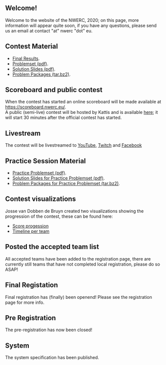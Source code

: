 ## Welcome!
Welcome to the website of the NWERC, 2020; on this page, more information will appear quite soon, if you have any questions, please send us an email at contact "at" nwerc "dot" eu.

## Contest Material

- [Final Results](/scoreboard).
- [Problemset (pdf)](/files/nwerc2019problems.pdf).
- [Solution Slides (pdf)](/files/nwerc2019slides.pdf).
- [Problem Packages (tar.bz2)](/files/nwerc2019all.tar.bz2).

## Scoreboard and public contest
When the contest has started an online scoreboard will be made available at <a target="_blank" href="https://scoreboard.nwerc.eu/">https://scoreboard.nwerc.eu/</a>.<br/>
A public (semi-live) contest will be hosted by Kattis and is available [here](https://open.kattis.com/contests/nwerc19open); it will start 30 minutes after the official contest has started.

## Livestream
The contest will be livestreamed to <a target="_blank" href="https://youtube.com/icpclive">YouTube</a>, <a target="_blank" href="https://twitch.tv/icpclive">Twitch</a> and <a target="_blank" href="https://facebook.com/icpcnews">Facebook</a>

## Practice Session Material

- [Practice Problemset (pdf)](/files/nwerc2019practice.pdf).
- [Solution Slides for Practice Problemset (pdf)](/files/nwerc2019practice-slides.pdf).
- [Problem Packages for Practice Problemset (tar.bz2)](/files/nwerc2019practice.tar.bz2).

## Contest visualizations
Josse van Dobben de Bruyn created two visualizations showing the progression of the contest, these can be found here:

- [Score progession](/files/NWERC2019-score-progression.svg)
- [Timeline per team](/files/NWERC2019-timeline-per-team.svg)

## Posted the accepted team list
All accepted teams have been added to the registration page, there are currently still teams that have not completed local registration, please do so ASAP!

## Final Registation
Final registration has (finally) been openend! Please see the registration page for more info.

## Pre Registration
The pre-registration has now been closed!

## System
The system specification has been published.
